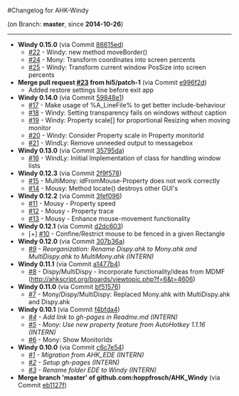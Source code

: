 #Changelog for AHK-Windy

(on Branch: **master**, since **2014-10-26**)

-----------------------------------------------------------------
 * **Windy 0.15.0** (via Commit [86615ed](https://github.com/hoppfrosch/AHK_Windy/commit/86615edcd350ac7130cf21a1b1015b2b61baa36f))
   * [#22](https://github.com/hoppfrosch/AHK_EDE/issues/22) - Windy: new method moveBorder()
   * [#24](https://github.com/hoppfrosch/AHK_EDE/issues/24) - Mony: Transform coordinates into screen percents
   * [#25](https://github.com/hoppfrosch/AHK_EDE/issues/25) - Windy: Transform current window PosSize into screen percents
 * **Merge pull request [#23](https://github.com/hoppfrosch/AHK_EDE/issues/23) from hi5/patch-1** (via Commit [e996f2d](https://github.com/hoppfrosch/AHK_Windy/commit/e996f2d3fc30ddbdea8926a2d8d7ddaf68f68551))
   * Added restore settings line before exit app
 * **Windy 0.14.0** (via Commit [59848e1](https://github.com/hoppfrosch/AHK_Windy/commit/59848e1713c07e8619f971c2aa332c941f42391d))
   * [#17](https://github.com/hoppfrosch/AHK_EDE/issues/17) - Make usage of %A_LineFile% to get better include-behaviour
   * [#18](https://github.com/hoppfrosch/AHK_EDE/issues/18) - Windy: Setting transparency fails on windows without caption
   * [#19](https://github.com/hoppfrosch/AHK_EDE/issues/19) - Windy: Property scale[] for proportional Resizing when moving monitor
   * [#20](https://github.com/hoppfrosch/AHK_EDE/issues/20) - Windy: Consider Property scale in Property monitorId
   * [#21](https://github.com/hoppfrosch/AHK_EDE/issues/21) - WindLy: Remove unneeded output to messagebox
 * **Windy 0.13.0** (via Commit [35795da](https://github.com/hoppfrosch/AHK_Windy/commit/35795da9bda44dda986765df87ed534eadab10bf))
   * [#16](https://github.com/hoppfrosch/AHK_EDE/issues/16) - WindLy: Iniitial Implementation of class for handling window lists
 * **Windy 0.12.3** (via Commit [2f9f578](https://github.com/hoppfrosch/AHK_Windy/commit/2f9f578272bbc99c1a73a5db045c927b2c98f388))
   * [#15](https://github.com/hoppfrosch/AHK_EDE/issues/15) - MultiMony: idFromMouse-Property does not work correctly
   * [#14](https://github.com/hoppfrosch/AHK_EDE/issues/14) - Mousy: Method locate() destroys other GUI's
 * **Windy 0.12.2** (via Commit [3fef096](https://github.com/hoppfrosch/AHK_Windy/commit/3fef096750cb4c909c78f47c248d687bc11df680))
   * [#11](https://github.com/hoppfrosch/AHK_EDE/issues/11) - Mousy - Property speed
   * [#12](https://github.com/hoppfrosch/AHK_EDE/issues/12) - Mousy - Property trace
   * [#13](https://github.com/hoppfrosch/AHK_EDE/issues/13) - Mousy - Enhance mouse-movement functionality
 * **Windy 0.12.1** (via Commit [d2dc603](https://github.com/hoppfrosch/AHK_Windy/commit/d2dc603219982bdda26fbc8835fef1fba54d851f))
   * [+] [#10](https://github.com/hoppfrosch/AHK_EDE/issues/10) - Confine/Restrict mouse to be fenced in a given Rectangle
 * **Windy 0.12.0** (via Commit [307b36a](https://github.com/hoppfrosch/AHK_Windy/commit/307b36ab259e09e65d270b49d73a220c14943cee))
   * *[#9](https://github.com/hoppfrosch/AHK_EDE/issues/9) - Reorganization: Rename Dispy.ahk to Mony.ahk and MultiDispy.ahk to MultiMony.ahk (INTERN)*
 * **Windy 0.11.1** (via Commit [a1477b4](https://github.com/hoppfrosch/AHK_Windy/commit/a1477b4b6f73d13aefe3f6f8a1fbc23f749d9f42))
   * [#8](https://github.com/hoppfrosch/AHK_EDE/issues/8) - Dispy/MultiDispy - Incorporate functionality/ideas from MDMF (http://ahkscript.org/boards/viewtopic.php?f=6&t=4606)
 * **Windy 0.11.0** (via Commit [bf51576](https://github.com/hoppfrosch/AHK_Windy/commit/bf51576e472bf281eead7ad4d874cbb89f58a72e))
   * [#7](https://github.com/hoppfrosch/AHK_EDE/issues/7) - Mony/Dispy/MultiDispy: Replaced Mony.ahk with MultiDispy.ahk and Dispy.ahk
 * **Windy 0.10.1** (via Commit [f4bfda4](https://github.com/hoppfrosch/AHK_Windy/commit/f4bfda498d64f02496e0020cdcb74ab3835f8c85))
   * *[#4](https://github.com/hoppfrosch/AHK_EDE/issues/4) - Add link to gh-pages in Readme.md (INTERN)*
   * *[#5](https://github.com/hoppfrosch/AHK_EDE/issues/5) - Mony: Use new property feature from AutoHotkey 1.1.16 (INTERN)*
   * [#6](https://github.com/hoppfrosch/AHK_EDE/issues/6) - Mony: Show MonitorIds
 * **Windy 0.10.0** (via Commit [c6c7e54](https://github.com/hoppfrosch/AHK_Windy/commit/c6c7e54eb32a91883fbb31bfd083abd0c263da7a))
   * *[#1](https://github.com/hoppfrosch/AHK_EDE/issues/1) - Migration from AHK_EDE (INTERN)*
   * *[#2](https://github.com/hoppfrosch/AHK_EDE/issues/2) - Setup gh-pages (INTERN)*
   * *[#3](https://github.com/hoppfrosch/AHK_EDE/issues/3) - Rename folder EDE to Windy (INTERN)*
 * **Merge branch 'master' of github.com:hoppfrosch/AHK_Windy** (via Commit [eb1127f](https://github.com/hoppfrosch/AHK_Windy/commit/eb1127f8634a05cde68a802843113a95fda86784))


